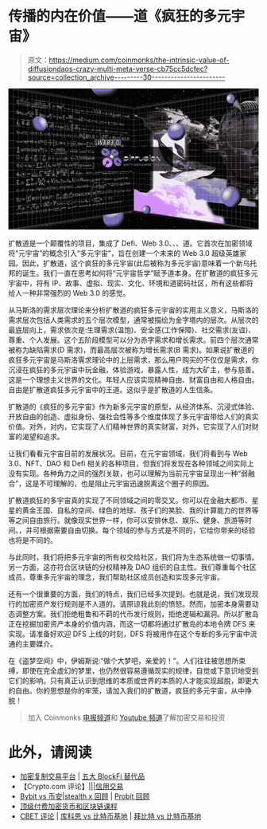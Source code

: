 # 传播的内在价值——道《疯狂的多元宇宙》

> 原文：<https://medium.com/coinmonks/the-intrinsic-value-of-diffusiondaos-crazy-multi-meta-verse-cb75cc5dcfec?source=collection_archive---------30----------------------->

![](img/38a741f015e5d22034d982b732d5cd9b.png)

扩散道是一个颠覆性的项目，集成了 Defi、Web 3.0、、、道。它首次在加密领域将“元宇宙”的概念引入“多元宇宙”，旨在创建一个未来的 Web 3.0 超级英雄家园。因此，扩散道，这个疯狂的多元宇宙(此后被称为多元宇宙)意味着一个新乌托邦的诞生。我们一直在思考如何将“元宇宙哲学”赋予道本身。在扩散道的疯狂多元宇宙中，将有 IP、故事、虚拟、现实、文化、环境和道密码社区，所有这些都将给人一种非常强烈的 Web 3.0 的感觉。

从马斯洛的需求层次理论来分析扩散道的疯狂多元宇宙的实用主义意义，马斯洛的需求层次包括人类需求的五个层次模型，通常被描绘为金字塔内的层次。从层次的最底层向上，需求依次是:生理需求(温饱)、安全感(工作保障)、社交需求(友谊)、尊重、个人发展。这个五阶段模型可以分为赤字需求和增长需求。前四个层次通常被称为缺陷需求(D 需求)，而最高层次被称为增长需求(B 需求)。如果说扩散道的疯狂多元宇宙是马斯洛需求理论中的上层需求，那么用户购买的不仅仅是需求，你沉浸在疯狂的多元宇宙中玩金融，体验游戏，暴露人性，成为大矿主，参与慈善。这是一个理想主义世界的文化。年轻人应该实现精神自由、财富自由和人格自由。自由是扩散道疯狂多元宇宙中的王道。这似乎是扩散道的人生信条。

扩散道的《疯狂的多元宇宙》作为新多元宇宙的原型，从经济体系、沉浸式体验、开放自由的创造、虚拟身份、强社会性等多个维度体现了多元宇宙带给人们的真实价值。对外，对内，它实现了人们精神世界的真实财富，对外，它实现了人们对财富的渴望和追求。

让我们看看元宇宙目前的发展状况。目前，在元宇宙领域，我们将看到与 Web 3.0、NFT、DAO 和 Defi 相关的各种项目，但我们将发现在各种领域之间实际上没有实现。各种角力之间的强烈关联，也可以理解为当前元宇宙呈现出一种“弱融合”，这是不可理解的，也是阻止元宇宙迅速脱离这个圈子的原因。

扩散道疯狂的多宇宙真的实现了不同领域之间的零交叉。你可以在金融大都市、星星的黄金王国、自私的空间、绿色的地球、孩子们的笑脸、我的计算能力的世界等等之间自由旅行。就像现实世界一样，你可以安排休息、娱乐、健身、旅游等时间。，并可根据需要自由切换。每个领域的参与方式是不同的，它给你带来的经验也将是不同的。

与此同时，我们将把多元宇宙的所有权交给社区，我们将为生态系统做一切事情。另一方面，这亦符合区块链的分权精神及 DAO 组织的自主性。我们尊重每个社区成员，尊重多元宇宙的理念，我们帮助社区成员创造和实现多元宇宙。

还有一个很重要的方面，我们的特点，我们已经多次提到。也就是说，我们发现现行的加密资产发行规则是不人道的。请原谅我此刻的愤怒。然而，加密本身需要动态调整方案。我们拒绝粗鲁和不羁的代币发行规则，拒绝逻辑和漏洞。所以扩散岛正在挖掘加密资产本身的价值内涵，而这一切都将通过扩散岛的本地令牌 DFS 来实现。请准备好欢迎 DFS 上线的时刻，DFS 将被用作在这个专断的多元宇宙中流通的主要媒介。

在《盗梦空间》中，伊姆斯说:“做个大梦吧，亲爱的！”。人们往往被思想所束缚，即使在完全虚幻的梦里，也仍然很容易遵循现实的规律，自觉或下意识地受到它们的影响。只有真正认识到思维的本质或世界的本质的人才能实现超脱，即更大的自由。你的思想是你的牢笼，请加入我们的扩散道，疯狂的多元宇宙，从中挣脱！

> 加入 Coinmonks [电报频道](https://t.me/coincodecap)和 [Youtube 频道](https://www.youtube.com/c/coinmonks/videos)了解加密交易和投资

# 此外，请阅读

*   [加密复制交易平台](/coinmonks/top-10-crypto-copy-trading-platforms-for-beginners-d0c37c7d698c) | [五大 BlockFi 替代品](https://coincodecap.com/blockfi-alternatives)
*   【Crypto.com 评论】|[|](/coinmonks/crypto-com-review-f143dca1f74c)|[信用交易](/coinmonks/huobi-margin-trading-b3b06cdc1519)
*   [Bybit vs 币安](https://coincodecap.com/bybit-binance-moonxbt)|[stealth x 回顾](/coinmonks/stealthex-review-396c67309988) | [Probit 回顾](https://coincodecap.com/probit-review)
*   [顶级付费加密货币和区块链课程](https://coincodecap.com/blockchain-courses)
*   [CBET 评论](https://coincodecap.com/cbet-casino-review) | [库科恩 vs 比特币基地](https://coincodecap.com/kucoin-vs-coinbase) | [拜比特 vs 比特币基地](https://coincodecap.com/bybit-vs-coinbase)
